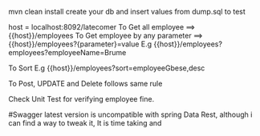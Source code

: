 mvn clean install
create your db and insert values from dump.sql to test

host = localhost:8092/latecomer
To Get all employee ==> {{host}}/employees
To Get employee by any parameter ==> {{host}}/employees?{parameter}=value
E.g {{host}}/employees?employees?employeeName=Brume

To Sort E.g {{host}}/employees?sort=employeeGbese,desc

To Post, UPDATE and Delete follows same rule 

Check Unit Test for verifying employee fine.

#Swagger latest version is uncompatible with spring Data Rest, although i can find a way to tweak it, It is time taking and   

